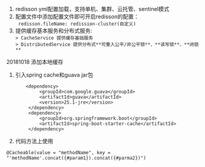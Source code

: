 1. redisson yml配置加载，支持单机、集群、云托管、sentinel模式<br>
2. 配置文件中添加配置文件即可开启redisson的配置：<br>
`` redisson.fileName: redission-cluster(自定义)``
3. 提供缓存基本服务和分布式服务: <br>
``> CacheService 提供缓存基础服务`` <br>
``> DistributedService 提供分布式**可重入公平/非公平锁**、**读写锁**、**闭锁**``<br>

20181018  添加本地缓存
1. 引入spring cache和guava jar包
```
       <dependency> 
            <groupId>com.google.guava</groupId> 
            <artifactId>guava</artifactId> 
            <version>25.1-jre</version> 
        </dependency> 
        <dependency> 
            <groupId>org.springframework.boot</groupId> 
            <artifactId>spring-boot-starter-cache</artifactId> 
        </dependency> 
```
2. 代码方法上使用
```
@Cacheable(value = "methodName", key = "'methodName'.concat({#param1}).concat({#parma2})")
```
